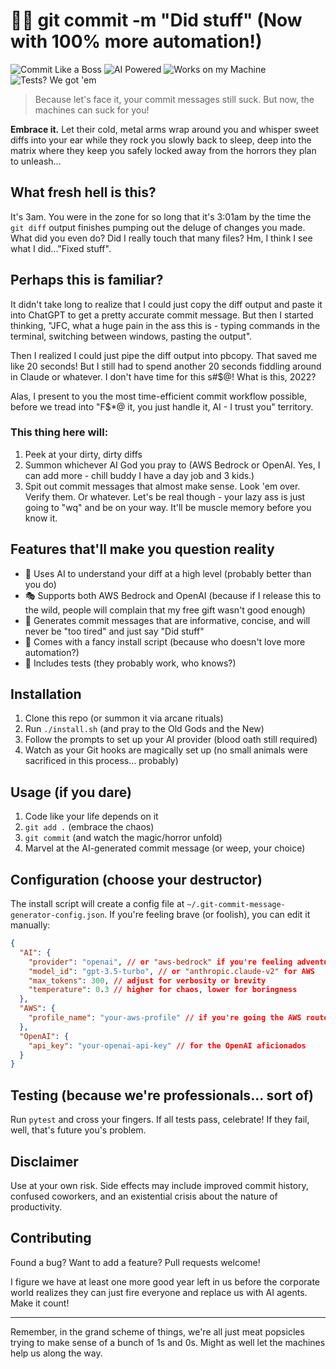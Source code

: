 # 🤖💬 git commit -m "Did stuff" (Now with 100% more automation!)

![Commit Like a Boss](https://img.shields.io/badge/commit%20like%20a-boss-brightgreen)
![AI Powered](https://img.shields.io/badge/powered%20by-skynet-blue)
![Works on my Machine](https://img.shields.io/badge/works%20on-my%20machine-red)
![Tests? We got 'em](https://img.shields.io/badge/tests-probably%20pass-yellow)

> Because let's face it, your commit messages still suck. But now, the machines can suck for you!

**Embrace it.** Let their cold, metal arms wrap around you and whisper sweet diffs into your ear while they rock you slowly back to sleep, deep into the matrix where they keep you safely locked away from the horrors they plan to unleash...

## What fresh hell is this?

It's 3am. You were in the zone for so long that it's 3:01am by the time the `git diff` output finishes pumping out the deluge of changes you made. What did you even do? Did I really touch that many files? Hm, I think I see what I did..."Fixed stuff".

## Perhaps this is familiar?

It didn't take long to realize that I could just copy the diff output and paste it into ChatGPT to get a pretty accurate commit message. But then I started thinking, "JFC, what a huge pain in the ass this is - typing commands in the terminal, switching between windows, pasting the output".

Then I realized I could just pipe the diff output into pbcopy. That saved me like 20 seconds! But I still had to spend another 20 seconds fiddling around in Claude or whatever. I don't have time for this s#$@! What is this, 2022? 

Alas, I present to you the most time-efficient commit workflow possible, before we tread into "F$*@ it, you just handle it, AI - I trust you" territory.

### This thing here will:

1. Peek at your dirty, dirty diffs
2. Summon whichever AI God you pray to (AWS Bedrock or OpenAI. Yes, I can add more - chill buddy I have a day job and 3 kids.)
3. Spit out commit messages that almost make sense. Look 'em over. Verify them. Or whatever. Let's be real though - your lazy ass is just going to "wq" and be on your way. It'll be muscle memory before you know it.

## Features that'll make you question reality

- 🧠 Uses AI to understand your diff at a high level (probably better than you do)
- 🎭 Supports both AWS Bedrock and OpenAI (because if I release this to the wild, people will complain that my free gift wasn't good enough)
- 🌈 Generates commit messages that are informative, concise, and will never be "too tired" and just say "Did stuff"
- 🚀 Comes with a fancy install script (because who doesn't love more automation?)
- 🧪 Includes tests (they probably work, who knows?)

## Installation

1. Clone this repo (or summon it via arcane rituals)
2. Run `./install.sh` (and pray to the Old Gods and the New)
3. Follow the prompts to set up your AI provider (blood oath still required)
4. Watch as your Git hooks are magically set up (no small animals were sacrificed in this process... probably)

## Usage (if you dare)

1. Code like your life depends on it
2. `git add .` (embrace the chaos)
3. `git commit` (and watch the magic/horror unfold)
4. Marvel at the AI-generated commit message (or weep, your choice)

## Configuration (choose your destructor)

The install script will create a config file at `~/.git-commit-message-generator-config.json`. If you're feeling brave (or foolish), you can edit it manually:

```json
{
  "AI": {
    "provider": "openai", // or "aws-bedrock" if you're feeling adventurous
    "model_id": "gpt-3.5-turbo", // or "anthropic.claude-v2" for AWS
    "max_tokens": 300, // adjust for verbosity or brevity
    "temperature": 0.3 // higher for chaos, lower for boringness
  },
  "AWS": {
    "profile_name": "your-aws-profile" // if you're going the AWS route
  },
  "OpenAI": {
    "api_key": "your-openai-api-key" // for the OpenAI aficionados
  }
}
```

## Testing (because we're professionals... sort of)

Run `pytest` and cross your fingers. If all tests pass, celebrate! If they fail, well, that's future you's problem.

## Disclaimer

Use at your own risk. Side effects may include improved commit history, confused coworkers, and an existential crisis about the nature of productivity.

## Contributing

Found a bug? Want to add a feature? Pull requests welcome!

I figure we have at least one more good year left in us before the corporate world realizes they can just fire everyone and replace us with AI agents. Make it count!

---

Remember, in the grand scheme of things, we're all just meat popsicles trying to make sense of a bunch of 1s and 0s. Might as well let the machines help us along the way.